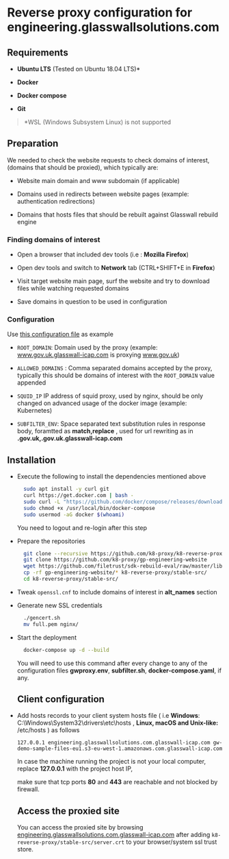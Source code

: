# Reverse proxy configuration for engineering.glasswallsolutions.com

## Requirements

- **Ubuntu LTS** (Tested on Ubuntu 18.04 LTS)*

- **Docker**

- **Docker compose**

- **Git**

> *WSL (Windows Subsystem Linux) is not supported

## Preparation

We needed to check the website requests to check domains of interest, (domains that should be proxied), which typically are:

- Website main domain and www subdomain (if applicable)

- Domains used in redirects between website pages (example: authentication redirections)

- Domains that hosts files that should be rebuilt against Glasswall rebuild engine

### Finding domains of interest

- Open a browser that included dev tools (i.e : **Mozilla Firefox**)

- Open dev tools and switch to **Network** tab (CTRL+SHIFT+E in **Firefox**)

- Visit target website main page, surf the website and try to download files while watching requested domains 

- Save domains in question to be used in configuration

### Configuration

Use [this configuration file](https://github.com/k8-proxy/k8-reverse-proxy/blob/master/stable-src/gwproxy.env) as example

- `ROOT_DOMAIN`: Domain used by the proxy (example: www.gov.uk.glasswall-icap.com is proxying www.gov.uk) 

- `ALLOWED_DOMAINS` : Comma separated domains accepted by the proxy, typically this should be domains of interest with the `ROOT_DOMAIN` value appended

- `SQUID_IP` IP address of squid proxy, used by nginx, should be only changed on advanced usage of the docker image (example: Kubernetes)

- `SUBFILTER_ENV`: Space separated text substitution rules in response body, foramtted as **match,replace** , used for url rewriting as in **.gov.uk,.gov.uk.glasswall-icap.com**

## Installation

- Execute the following to install the dependencies mentioned above
  
  ```bash
    sudo apt install -y curl git
    curl https://get.docker.com | bash -
    sudo curl -L "https://github.com/docker/compose/releases/download/1.27.4/docker-compose-$(uname -s)-$(uname -m)" -o /usr/local/bin/docker-compose
    sudo chmod +x /usr/local/bin/docker-compose
    sudo usermod -aG docker $(whoami)
  ```
  
  You need to logout and re-login after this step

- Prepare the repositories
  
  ```bash
    git clone --recursive https://github.com/k8-proxy/k8-reverse-proxy
    git clone https://github.com/k8-proxy/gp-engineering-website
    wget https://github.com/filetrust/sdk-rebuild-eval/raw/master/libs/rebuild/linux/libglasswall.classic.so -O k8-reverse-proxy/stable-src/c-icap/Glasswall-Rebuild-SDK-Evaluation/Linux/Library/libglasswall.classic.so
    cp -rf gp-engineering-website/* k8-reverse-proxy/stable-src/
    cd k8-reverse-proxy/stable-src/
  ```

- Tweak `openssl.cnf` to include domains of interest in **alt_names** section

- Generate new SSL credentials
  
  ```bash
    ./gencert.sh
    mv full.pem nginx/
  ```

- Start the deployment    
  
  ```bash
    docker-compose up -d --build
  ```
  
  You will need to use this command after every change to any of the configuration files **gwproxy.env**, **subfilter.sh**, **docker-compose.yaml**, if any.
  
  ## Client configuration

- Add hosts records to your client system hosts file ( i.e **Windows**: C:\Windows\System32\drivers\etc\hosts , **Linux, macOS and  Unix-like:** /etc/hosts ) as follows
  
  ```
  127.0.0.1 engineering.glasswallsolutions.com.glasswall-icap.com gw-demo-sample-files-eu1.s3-eu-west-1.amazonaws.com.glasswall-icap.com
  ```
  
  In case the machine running the project is not your local computer, replace **127.0.0.1** with the project host IP,
  
  make sure that tcp ports **80** and **443** are reachable and not blocked by firewall.
  
  ## Access the proxied site
  
  You can access the proxied site by browsing [engineering.glasswallsolutions.com.glasswall-icap.com](https://engineering.glasswallsolutions.com.glasswall-icap.com) after adding `k8-reverse-proxy/stable-src/server.crt` to your browser/system ssl trust store.
